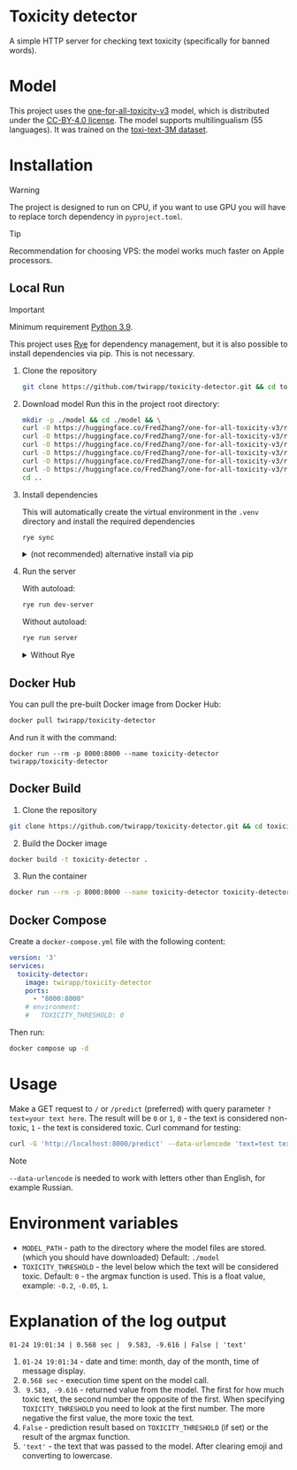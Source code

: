 # Toxicity detector
A simple HTTP server for checking text toxicity (specifically for banned words).

# Model
This project uses the [one-for-all-toxicity-v3](https://huggingface.co/FredZhang7/one-for-all-toxicity-v3) model, which is distributed under the [CC-BY-4.0 license](https://choosealicense.com/licenses/cc-by-4.0).
The model supports multilingualism (55 languages). It was trained on the [toxi-text-3M dataset](https://huggingface.co/datasets/FredZhang7/toxi-text-3M).

# Installation
> [!WARNING]
> The project is designed to run on CPU, if you want to use GPU you will have to replace torch dependency in `pyproject.toml`.

> [!TIP]
> Recommendation for choosing VPS: the model works much faster on Apple processors.

## Local Run
> [!IMPORTANT]
>
> Minimum requirement [Python 3.9](https://www.python.org/downloads).
>
> This project uses [Rye](https://rye.astral.sh) for dependency management, but it is also possible to install dependencies via pip. This is not necessary.

1. Clone the repository

    ```bash
    git clone https://github.com/twirapp/toxicity-detector.git && cd toxicity-detector
    ```
2. Download model
    Run this in the project root directory:
    ```bash
    mkdir -p ./model && cd ./model && \
    curl -O https://huggingface.co/FredZhang7/one-for-all-toxicity-v3/resolve/main/config.json && \
    curl -O https://huggingface.co/FredZhang7/one-for-all-toxicity-v3/resolve/main/pytorch_model.bin && \
    curl -O https://huggingface.co/FredZhang7/one-for-all-toxicity-v3/resolve/main/special_tokens_map.json && \
    curl -O https://huggingface.co/FredZhang7/one-for-all-toxicity-v3/resolve/main/tokenizer.json && \
    curl -O https://huggingface.co/FredZhang7/one-for-all-toxicity-v3/resolve/main/tokenizer_config.json && \
    curl -O https://huggingface.co/FredZhang7/one-for-all-toxicity-v3/resolve/main/vocab.txt && \
    cd ..
    ```
3. Install dependencies

    This will automatically create the virtual environment in the `.venv` directory and install the required dependencies
    ```bash
    rye sync
    ```
    <details>
    <summary>(not recommended) alternative install via pip</summary>
    Create a virtual environment and activate:

    ```bash
    python3 -m venv .venv && source .venv/bin/activate
    ```
    Install only the required dependencies:

    ```bash
    pip3 install --no-deps -r requirements.lock
    ```
    </details>
4. Run the server

    With autoload:
    ```bash
    rye run dev-server
    ```
    Without autoload:
    ```bash
    rye run server
    ```
    <details>
    <summary>Without Rye</summary>

    With autoload:
    ```bash
    uvicorn app.server:app --reload
    ```

    Without autoload:
    ```bash
    uvicorn app.server:app
    ```
    </details>

## Docker Hub
You can pull the pre-built Docker image from Docker Hub:
```bash
docker pull twirapp/toxicity-detector
```

And run it with the command:
```
docker run --rm -p 8000:8000 --name toxicity-detector twirapp/toxicity-detector
```

## Docker Build
1. Clone the repository

  ```bash
  git clone https://github.com/twirapp/toxicity-detector.git && cd toxicity-detector
  ```
2. Build the Docker image

  ```bash
  docker build -t toxicity-detector .
  ```
3. Run the container

  ```bash
  docker run --rm -p 8000:8000 --name toxicity-detector toxicity-detector
  ```

## Docker Compose
Create a `docker-compose.yml` file with the following content:
```yml
version: '3'
services:
  toxicity-detector:
    image: twirapp/toxicity-detector
    ports:
      - "8000:8000"
    # environment:
    #   TOXICITY_THRESHOLD: 0
```

Then run:
```bash
docker compose up -d
```

# Usage
Make a GET request to `/` or `/predict` (preferred) with query parameter `?text=your text here`.
The result will be `0` or `1`, `0` - the text is considered non-toxic, `1` - the text is considered toxic.
Curl command for testing:
```bash
curl -G 'http://localhost:8000/predict' --data-urlencode 'text=test text'
```
> [!NOTE]
> `--data-urlencode` is needed to work with letters other than English, for example Russian.

# Environment variables
- `MODEL_PATH` - path to the directory where the model files are stored. (which you should have downloaded) Default: `./model`
- `TOXICITY_THRESHOLD` - the level below which the text will be considered toxic. Default: `0` - the argmax function is used. This is a float value, example: `-0.2`, `-0.05`, `1`.

# Explanation of the log output
`01-24 19:01:34 | 0.568 sec |  9.583, -9.616 | False | 'text'`
1. `01-24 19:01:34` - date and time: month, day of the month, time of message display.
2. `0.568 sec` - execution time spent on the model call.
3. ` 9.583, -9.616` - returned value from the model. The first for how much toxic text, the second number the opposite of the first. When specifying `TOXICITY_THRESHOLD` you need to look at the first number. The more negative the first value, the more toxic the text.
4. `False` - prediction result based on `TOXICITY_THRESHOLD` (if set) or the result of the argmax function.
5. `'text'` - the text that was passed to the model. After clearing emoji and converting to lowercase.
